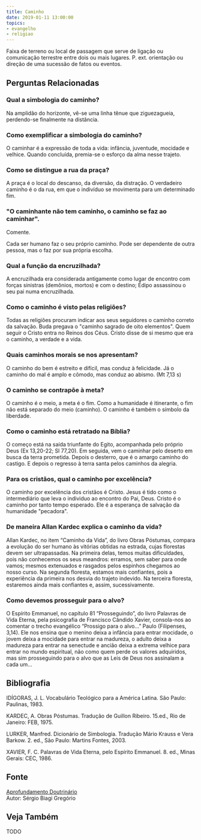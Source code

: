 ```yaml
---
title: Caminho
date: 2019-01-11 13:00:00
topics: 
- evangelho
- religiao
---
```


Faixa de terreno ou local de passagem que serve de ligação ou
comunicação terrestre entre dois ou mais lugares. P. ext. orientação
ou direção de uma sucessão de fatos ou eventos.

## Perguntas Relacionadas

### Qual a simbologia do caminho?
Na amplidão do horizonte, vê-se uma linha tênue que ziguezagueia,
perdendo-se finalmente na distância.

### Como exemplificar a simbologia do caminho?
O caminhar é a expressão de toda a vida: infância, juventude, mocidade e
velhice. Quando concluída, premia-se o esforço da alma nesse trajeto.

### Como se distingue a rua da praça?
A praça é o local do descanso, da diversão, da distração. O verdadeiro
caminho é o da rua, em que o indivíduo se movimenta para um determinado
fim.

### "O caminhante não tem caminho, o caminho se faz ao caminhar".
Comente.

Cada ser humano faz o seu próprio caminho. Pode ser dependente de outra
pessoa, mas o faz por sua própria escolha.

### Qual a função da encruzilhada?
A encruzilhada era considerada antigamente como lugar de encontro com
forças sinistras (demônios, mortos) e com o destino; Édipo assassinou o
seu pai numa encruzilhada.

### Como o caminho é visto pelas religiões?
Todas as religiões procuram indicar aos seus seguidores o caminho
correto da salvação. Buda pregava o "caminho sagrado de oito elementos".
Quem seguir o Cristo entra no Reinos dos Céus. Cristo disse de si mesmo
que era o caminho, a verdade e a vida.

### Quais caminhos morais se nos apresentam?
O caminho do bem é estreito e difícil, mas conduz à felicidade. Já o
caminho do mal é amplo e cômodo, mas conduz ao abismo. (Mt 7,13 s)

### O caminho se contrapõe à meta?
O caminho é o meio, a meta é o fim. Como a humanidade é itinerante, o
fim não está separado do meio (caminho). O caminho é também o símbolo da
liberdade.

### Como o caminho está retratado na Bíblia?
O começo está na saída triunfante do Egito, acompanhada pelo próprio
Deus (Ex 13,20-22; Sl 77,20). Em seguida, vem o caminhar pelo deserto em
busca da terra prometida. Depois o desterro, que é o amargo caminho do
castigo. E depois o regresso à terra santa pelos caminhos da alegria.

### Para os cristãos, qual o caminho por excelência?
O caminho por excelência dos cristãos é Cristo. Jesus é tido como o
intermediário que leva o individuo ao encontro do Pai, Deus. Cristo é o
caminho por tanto tempo esperado. Ele é a esperança de salvação da
humanidade "pecadora".

### De maneira Allan Kardec explica o caminho da vida?
Allan Kardec, no item “Caminho da Vida”, do livro Obras Póstumas,
compara a evolução do ser humano às vitórias obtidas na estrada, cujas
florestas devem ser ultrapassadas. Na primeira delas, temos muitas
dificuldades, pois não conhecemos os seus meandros: erramos, sem saber
para onde vamos; mesmos extenuados e rasgados pelos espinhos chegamos ao
nosso curso. Na segunda floresta, estamos mais confiantes, pois a
experiência da primeira nos desvia do trajeto indevido. Na terceira
floresta, estaremos ainda mais confiantes e, assim, sucessivamente.

### Como devemos prosseguir para o alvo?
O Espírito Emmanuel, no capítulo 81 “Prosseguindo”, do livro Palavras
de Vida Eterna, pela psicografia de Francisco Cândido Xavier,
consola-nos ao comentar o trecho evangélico “Prossigo para o alvo...”
Paulo (Filipenses, 3,14). Ele nos ensina que o menino deixa a infância
para entrar mocidade, o jovem deixa a mocidade para entrar na madureza,
o adulto deixa a madureza para entrar na senectude e ancião deixa a
extrema velhice para entrar no mundo espiritual, não como quem perde os
valores adquiridos, mas sim prosseguindo para o alvo que as Leis de Deus
nos assinalam a cada um...


## Bibliografia

IDÍGORAS, J. L. Vocabulário Teológico para a América Latina. São
Paulo: Paulinas, 1983.

KARDEC, A. Obras Póstumas. Tradução de Guillon Ribeiro. 15.ed., Rio de
Janeiro: FEB, 1975.

LURKER, Manfred. Dicionário de Simbologia. Tradução Mário Krauss e
Vera Barkow. 2. ed., São Paulo: Martins Fontes, 2003.

XAVIER, F. C. Palavras de Vida Eterna, pelo Espírito Emmanuel. 8. ed.,
Minas Gerais: CEC, 1986.

## Fonte
[Aprofundamento Doutrinário](https://sites.google.com/view/aprofundamentodoutrinario/caminho)  
Autor: Sérgio Biagi Gregório


## Veja Também
TODO


